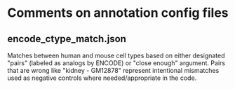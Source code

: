 # Comments on annotation config files

## encode_ctype_match.json

Matches between human and mouse cell types
based on either designated "pairs"
(labeled as analogs by ENCODE) or "close enough" argument.
Pairs that are wrong like "kidney - GM12878" represent
intentional mismatches used as negative controls
where needed/appropriate in the code.